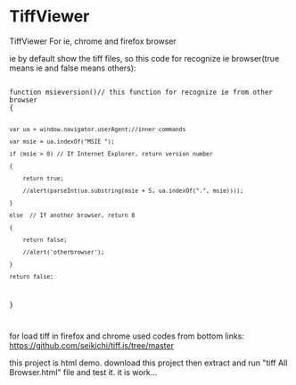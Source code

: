 # TiffViewer
TiffViewer For ie, chrome and firefox browser

ie by default show the tiff files, so this code for recognize ie browser(true means ie and false means others):  

<code>
function msieversion()// this function for recognize ie from other browser  
{  

    var ua = window.navigator.userAgent;//inner commands  
    
    var msie = ua.indexOf("MSIE ");  
    
    if (msie > 0) // If Internet Explorer, return version number  
    
    {
    
		return true;
		
        //alert(parseInt(ua.substring(msie + 5, ua.indexOf(".", msie))));
	
    }  
    
    else  // If another browser, return 0  
    
    {  
    
		return false;  
		
        //alert('otherbrowser');  
	
    }  
    
    return false;
    
} 

</code>  


for load tiff in firefox and chrome used codes from bottom links:
https://github.com/seikichi/tiff.js/tree/master

this project is  html demo. download this project then extract and run "tiff All Browser.html" file and test it. it is work...
